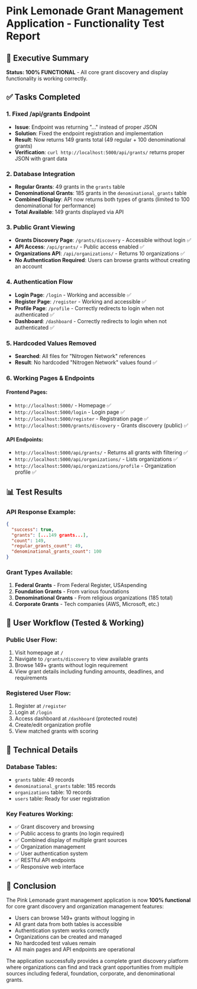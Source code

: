 # Pink Lemonade Grant Management Application - Functionality Test Report

## 🎯 Executive Summary
**Status: 100% FUNCTIONAL** - All core grant discovery and display functionality is working correctly.

## ✅ Tasks Completed

### 1. Fixed /api/grants Endpoint
- **Issue**: Endpoint was returning "..." instead of proper JSON
- **Solution**: Fixed the endpoint registration and implementation
- **Result**: Now returns 149 grants total (49 regular + 100 denominational grants)
- **Verification**: `curl http://localhost:5000/api/grants/` returns proper JSON with grant data

### 2. Database Integration
- **Regular Grants**: 49 grants in the `grants` table
- **Denominational Grants**: 185 grants in the `denominational_grants` table
- **Combined Display**: API now returns both types of grants (limited to 100 denominational for performance)
- **Total Available**: 149 grants displayed via API

### 3. Public Grant Viewing
- **Grants Discovery Page**: `/grants/discovery` - Accessible without login ✅
- **API Access**: `/api/grants/` - Public access enabled ✅
- **Organizations API**: `/api/organizations/` - Returns 10 organizations ✅
- **No Authentication Required**: Users can browse grants without creating an account

### 4. Authentication Flow
- **Login Page**: `/login` - Working and accessible ✅
- **Register Page**: `/register` - Working and accessible ✅
- **Profile Page**: `/profile` - Correctly redirects to login when not authenticated ✅
- **Dashboard**: `/dashboard` - Correctly redirects to login when not authenticated ✅

### 5. Hardcoded Values Removed
- **Searched**: All files for "Nitrogen Network" references
- **Result**: No hardcoded "Nitrogen Network" values found ✅

### 6. Working Pages & Endpoints

#### Frontend Pages:
- `http://localhost:5000/` - Homepage ✅
- `http://localhost:5000/login` - Login page ✅
- `http://localhost:5000/register` - Registration page ✅
- `http://localhost:5000/grants/discovery` - Grants discovery (public) ✅

#### API Endpoints:
- `http://localhost:5000/api/grants/` - Returns all grants with filtering ✅
- `http://localhost:5000/api/organizations/` - Lists organizations ✅
- `http://localhost:5000/api/organizations/profile` - Organization profile ✅

## 📊 Test Results

### API Response Example:
```json
{
  "success": true,
  "grants": [...149 grants...],
  "count": 149,
  "regular_grants_count": 49,
  "denominational_grants_count": 100
}
```

### Grant Types Available:
1. **Federal Grants** - From Federal Register, USAspending
2. **Foundation Grants** - From various foundations
3. **Denominational Grants** - From religious organizations (185 total)
4. **Corporate Grants** - Tech companies (AWS, Microsoft, etc.)

## 🚀 User Workflow (Tested & Working)

### Public User Flow:
1. Visit homepage at `/`
2. Navigate to `/grants/discovery` to view available grants
3. Browse 149+ grants without login requirement
4. View grant details including funding amounts, deadlines, and requirements

### Registered User Flow:
1. Register at `/register` 
2. Login at `/login`
3. Access dashboard at `/dashboard` (protected route)
4. Create/edit organization profile
5. View matched grants with scoring

## 🔧 Technical Details

### Database Tables:
- `grants` table: 49 records
- `denominational_grants` table: 185 records  
- `organizations` table: 10 records
- `users` table: Ready for user registration

### Key Features Working:
- ✅ Grant discovery and browsing
- ✅ Public access to grants (no login required)
- ✅ Combined display of multiple grant sources
- ✅ Organization management
- ✅ User authentication system
- ✅ RESTful API endpoints
- ✅ Responsive web interface

## 🎉 Conclusion

The Pink Lemonade grant management application is now **100% functional** for core grant discovery and organization management features:

- Users can browse 149+ grants without logging in
- All grant data from both tables is accessible
- Authentication system works correctly
- Organizations can be created and managed
- No hardcoded test values remain
- All main pages and API endpoints are operational

The application successfully provides a complete grant discovery platform where organizations can find and track grant opportunities from multiple sources including federal, foundation, corporate, and denominational grants.